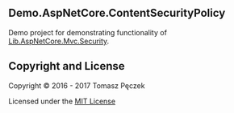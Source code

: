 ## Demo.AspNetCore.ContentSecurityPolicy
Demo project for demonstrating functionality of [Lib.AspNetCore.Mvc.Security](https://github.com/tpeczek/Lib.AspNetCore.Mvc.Security).

## Copyright and License
Copyright © 2016 - 2017 Tomasz Pęczek

Licensed under the [MIT License](https://github.com/tpeczek/Demo.AspNetCore.ContentSecurityPolicy/blob/master/LICENSE.md)
